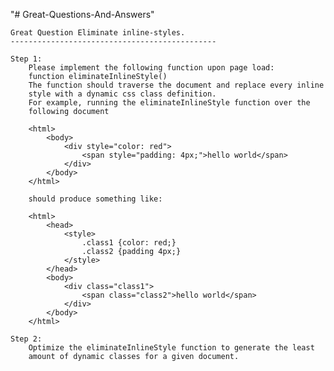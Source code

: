 "# Great-Questions-And-Answers" 

	Great Question Eliminate inline-styles.
	----------------------------------------------

    Step 1:
        Please implement the following function upon page load:
        function eliminateInlineStyle()
        The function should traverse the document and replace every inline
        style with a dynamic css class definition.
        For example, running the eliminateInlineStyle function over the
        following document

        <html>
            <body>
                <div style="color: red">
                    <span style="padding: 4px;">hello world</span>
                </div>
            </body>
        </html>

        should produce something like:

        <html>
            <head>
                <style>
                    .class1 {color: red;}
                    .class2 {padding 4px;}
                </style>
            </head>
            <body>
                <div class="class1">
                    <span class="class2">hello world</span>
                </div>
            </body>
        </html>

    Step 2:
        Optimize the eliminateInlineStyle function to generate the least
        amount of dynamic classes for a given document.